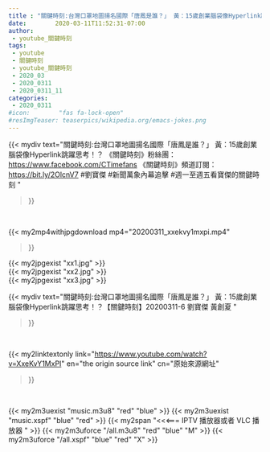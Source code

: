 ```yaml
---
title : "關鍵時刻:台灣口罩地圖揚名國際「唐鳳是誰？」 黃：15歲創業腦袋像Hyperlink跳躍思考！？【關鍵時刻】20200311-6 劉寶傑 黃創夏 "
date:        2020-03-11T11:52:31-07:00
author:
 - youtube_關鍵時刻
tags:
 - youtube
 - 關鍵時刻
 - youtube_關鍵時刻
 - 2020_03
 - 2020_0311
 - 2020_0311_11
categories:
 - 2020_0311
#icon:        "fas fa-lock-open"
#resImgTeaser: teaserpics/wikipedia.org/emacs-jokes.png
---
```


{{< mydiv text="關鍵時刻:台灣口罩地圖揚名國際「唐鳳是誰？」 黃：15歲創業腦袋像Hyperlink跳躍思考！？  《關鍵時刻》粉絲團：https://www.facebook.com/CTimefans 《關鍵時刻》頻道訂閱：https://bit.ly/2OlcnV7  #劉寶傑 #新聞萬象內幕追擊 #週一至週五看寶傑的關鍵時刻 "
>}}
<br>


{{< my2mp4withjpgdownload mp4="20200311_xxekvy1mxpi.mp4"
>}}

{{< my2jpgexist "xx1.jpg" >}}<br>
{{< my2jpgexist "xx2.jpg" >}}<br>
{{< my2jpgexist "xx3.jpg" >}}<br>



{{< mydiv text="關鍵時刻:台灣口罩地圖揚名國際「唐鳳是誰？」 黃：15歲創業腦袋像Hyperlink跳躍思考！？【關鍵時刻】20200311-6 劉寶傑 黃創夏 "
>}}
<br>

{{< my2linktextonly link="https://www.youtube.com/watch?v=XxeKvY1MxPI"
en="the origin source link" cn="原始來源網址"
>}}


<br>

{{< my2m3uexist "music.m3u8" "red"  "blue" >}} {{< my2m3uexist "music.xspf" "blue" "red"  >}} {{< my2span "<<<=== IPTV 播放器或者 VLC 播放器 " >}} {{< my2m3uforce "/all.m3u8" "red"  "blue" "M" >}} {{< my2m3uforce "/all.xspf" "blue" "red"  "X" >}} 
